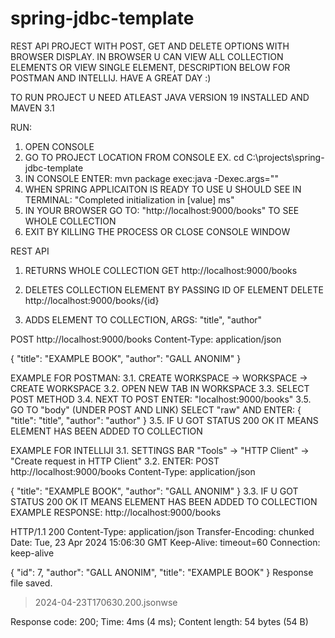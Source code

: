 # spring-jdbc-template

REST API PROJECT WITH POST, GET AND DELETE OPTIONS WITH BROWSER DISPLAY.
IN BROWSER U CAN VIEW ALL COLLECTION ELEMENTS OR VIEW SINGLE ELEMENT, DESCRIPTION BELOW FOR POSTMAN AND INTELLIJ. HAVE A GREAT DAY :)

TO RUN PROJECT U NEED ATLEAST JAVA VERSION 19 INSTALLED AND MAVEN 3.1

RUN: 
1. OPEN CONSOLE 
2. GO TO PROJECT LOCATION FROM CONSOLE EX. cd C:\projects\spring-jdbc-template
3. IN CONSOLE ENTER: mvn package exec:java -Dexec.args="" 
4. WHEN SPRING APPLICAITON IS READY TO USE U SHOULD SEE IN TERMINAL: "Completed initialization in [value] ms"
5. IN YOUR BROWSER GO TO: "http://localhost:9000/books" TO SEE WHOLE COLLECTION 
6. EXIT BY KILLING THE PROCESS OR CLOSE CONSOLE WINDOW

REST API
1. RETURNS WHOLE COLLECTION 
GET http://localhost:9000/books

2. DELETES COLLECTION ELEMENT BY PASSING ID OF ELEMENT 
DELETE http://localhost:9000/books/{id}

3. ADDS ELEMENT TO COLLECTION, ARGS: "title", "author"

POST http://localhost:9000/books
Content-Type: application/json

{
  "title": "EXAMPLE BOOK",
  "author": "GALL ANONIM"
}

  EXAMPLE FOR POSTMAN:
  3.1. CREATE WORKSPACE -> WORKSPACE -> CREATE WORKSPACE
  3.2. OPEN NEW TAB IN WORKSPACE
  3.3. SELECT POST METHOD 
  3.4. NEXT TO POST ENTER: "localhost:9000/books"
  3.5. GO TO "body" (UNDER POST AND LINK) SELECT "raw" AND ENTER:
  {
      "title": "title",
      "author": "author"
  }
  3.5. IF U GOT STATUS 200 OK IT MEANS ELEMENT HAS BEEN ADDED TO COLLECTION

  EXAMPLE FOR INTELLIJI 
  3.1. SETTINGS BAR "Tools" -> "HTTP Client" -> "Create request in HTTP Client"
  3.2. ENTER: 
  POST http://localhost:9000/books
  Content-Type: application/json
  
  {
    "title": "EXAMPLE BOOK",
    "author": "GALL ANONIM"
  }
  3.3. IF U GOT STATUS 200 OK IT MEANS ELEMENT HAS BEEN ADDED TO COLLECTION
  EXAMPLE RESPONSE: 
  http://localhost:9000/books
  
  HTTP/1.1 200 
  Content-Type: application/json
  Transfer-Encoding: chunked
  Date: Tue, 23 Apr 2024 15:06:30 GMT
  Keep-Alive: timeout=60
  Connection: keep-alive
  
  {
    "id": 7,
    "author": "GALL ANONIM",
    "title": "EXAMPLE BOOK"
  }
  Response file saved.
  > 2024-04-23T170630.200.jsonwse
  
  Response code: 200; Time: 4ms (4 ms); Content length: 54 bytes (54 B)

